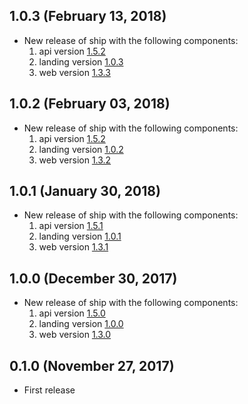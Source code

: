 ## 1.0.3 (February 13, 2018)

* New release of ship with the following components:
  1) api version [1.5.2](https://github.com/paralect/koa-api-starter/releases/tag/1.5.2)
  2) landing version [1.0.3](https://github.com/paralect/nextjs-landing-starter/releases/tag/1.0.3)
  3) web version [1.3.3](https://github.com/paralect/koa-react-starter/releases/tag/1.3.3)

## 1.0.2 (February 03, 2018)

* New release of ship with the following components:
  1) api version [1.5.2](https://github.com/paralect/koa-api-starter/releases/tag/1.5.1)
  2) landing version [1.0.2](https://github.com/paralect/nextjs-landing-starter/releases/tag/1.0.1)
  3) web version [1.3.2](https://github.com/paralect/koa-react-starter/releases/tag/1.3.1)

## 1.0.1 (January 30, 2018)

* New release of ship with the following components:
  1) api version [1.5.1](https://github.com/paralect/koa-api-starter/releases/tag/1.5.1)
  2) landing version [1.0.1](https://github.com/paralect/nextjs-landing-starter/releases/tag/1.0.1)
  3) web version [1.3.1](https://github.com/paralect/koa-react-starter/releases/tag/1.3.1)

## 1.0.0 (December 30, 2017)

* New release of ship with the following components:
  1) api version [1.5.0](https://github.com/paralect/koa-api-starter/releases/tag/1.5.0)
  2) landing version [1.0.0](https://github.com/paralect/nextjs-landing-starter/releases/tag/1.0.0)
  3) web version [1.3.0](https://github.com/paralect/koa-react-starter/releases/tag/1.3.0)

## 0.1.0 (November 27, 2017)

* First release
